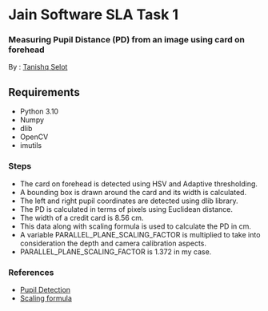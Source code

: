 # Jain Software SLA Task 1 

### Measuring Pupil Distance (PD) from an image using card on forehead

By : [Tanishq Selot](https://github.com/tanishq150802)

## Requirements
* Python 3.10
* Numpy
* dlib
* OpenCV
* imutils

### Steps

* The card on forehead is detected using HSV and Adaptive thresholding.
* A bounding box is drawn around the card and its width is calculated.
* The left and right pupil coordinates are detected using dlib library.
* The PD is calculated in terms of pixels using Euclidean distance.
* The width of a credit card is 8.56 cm.
* This data along with scaling formula is used to calculate the PD in cm.
* A variable PARALLEL_PLANE_SCALING_FACTOR is multiplied to take into consideration the depth and camera calibration aspects.
* PARALLEL_PLANE_SCALING_FACTOR is 1.372 in my case.

### References
* [Pupil Detection](https://github.com/weblineindia/AIML-Pupil-Detection)
* [Scaling formula](https://www.youtube.com/watch?v=ghU6T4h-C74)
